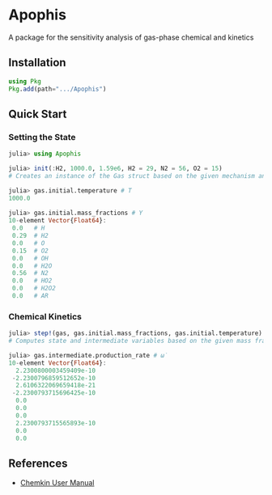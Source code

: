 # Apophis
A package for the sensitivity analysis of gas-phase chemical and kinetics

## Installation
```julia
using Pkg
Pkg.add(path=".../Apophis")
```
## Quick Start
### Setting the State
```julia
julia> using Apophis

julia> init(:H2, 1000.0, 1.59e6, H2 = 29, N2 = 56, O2 = 15)
# Creates an instance of the Gas struct based on the given mechanism and initial conditions

julia> gas.initial.temperature # T
1000.0
 
julia> gas.initial.mass_fractions # Y
10-element Vector{Float64}:
 0.0   # H
 0.29  # H2
 0.0   # O
 0.15  # O2
 0.0   # OH
 0.0   # H2O
 0.56  # N2
 0.0   # HO2
 0.0   # H2O2
 0.0   # AR
```
### Chemical Kinetics
```julia
julia> step!(gas, gas.initial.mass_fractions, gas.initial.temperature)
# Computes state and intermediate variables based on the given mass fractions and temperature

julia> gas.intermediate.production_rate # ω̇
10-element Vector{Float64}:
  2.2300800003459409e-10
 -2.2300796859512652e-10
  2.6106322069659418e-21
 -2.2300793715696425e-10
  0.0
  0.0
  0.0
  2.2300793715565893e-10
  0.0
  0.0
```
## References
- [Chemkin User Manual](https://www3.nd.edu/~powers/ame.60636/chemkin2000.pdf)
